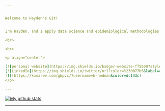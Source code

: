 ```yaml
---


Welcome to Hayden's Git!


I'm Hayden, and I apply data science and epidemiological methodologies to address challenges in healthcare. My scientific curiosity has landed provided me with a diverse portfolio, ranging from working with chicken-farming families in rural Ecuador to supporting large biotechnology and pharmaceutical clients with various epidemiological analyses. Here, you will find source code for modelling, report automation, and general programming. 

<br>

<br>

<p align="center">

[![personal website](https://img.shields.io/badge/-website-ff5500?style=flat&link=https://www.haydenhedman.com/)](https://www.haydenhedman.com/) 
[![LinkedIn](https://img.shields.io/twitter/url?color=%230077b5&label=connect&logo=linkedin&logoColor=%230077b5&style=flat&url=https://https://www.linkedin.com/in/hayden-hedman/)](https://www.linkedin.com/in/hayden-hedman/) 
![](https://komarev.com/ghpvc/?username=h-hedman&color=dc143c)
</p>

---
```


[![My github stats](https://github-readme-stats.vercel.app/api?username=h-hedman&layout=compact&theme=synthwave&show_icons=true)](https://github.com/h-hedman/github-readme-stats)

<!-- &title_color=ff002b&icon_color=00aaff&text_color=ff5500&bg_color=151515 ---> 
<!-- <img align="center" src="https://github-readme-stats.vercel.app/api/top-langs/?username=h-hedman&layout=compact&theme=synthwave" /> -->



---
